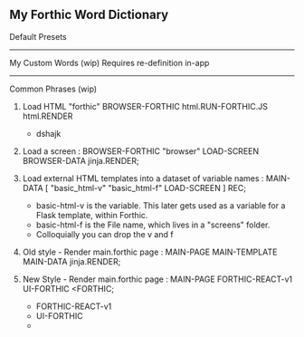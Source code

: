 My Forthic Word Dictionary
---------------
Default Presets

---------------
My Custom Words (wip)
Requires re-definition in-app

---------------
Common Phrases (wip)

1. Load HTML
    "forthic"   BROWSER-FORTHIC html.RUN-FORTHIC.JS html.RENDER
    - dshajk

2. Load a screen
    : BROWSER-FORTHIC   "browser" LOAD-SCREEN  BROWSER-DATA jinja.RENDER;

2. Load external HTML templates into a dataset of variable names
    : MAIN-DATA    [
    "basic_html-v"    "basic_html-f" LOAD-SCREEN
        ] REC;
    - basic-html-v is the variable. This later gets used as a variable for a Flask template, within Forthic.
    - basic-html-f is the File name, which lives in a "screens" folder.
    - Colloquially you can drop the v and f

3. Old style - Render main.forthic page
    : MAIN-PAGE   MAIN-TEMPLATE MAIN-DATA jinja.RENDER;

4. New Style - Render main.forthic page 
    : MAIN-PAGE   FORTHIC-REACT-v1 UI-FORTHIC <FORTHIC;
    - FORTHIC-REACT-v1
    - UI-FORTHIC
    - <FORTHIC>
